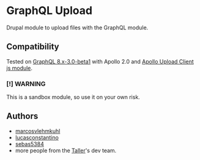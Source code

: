 # GraphQL Upload
Drupal module to upload files with the GraphQL module.

## Compatibility
Tested on [GraphQL 8.x-3.0-beta1](https://github.com/drupal-graphql/graphql/tree/8.x-3.0-beta1) with Apollo 2.0 and [Apollo Upload Client js module](https://github.com/jaydenseric/apollo-upload-client).

### [!] WARNING
This is a sandbox module, so use it on your own risk.

## Authors
- [marcosvlehmkuhl](https://github.com/marcosvlehmkuhl)
- [lucasconstantino](https://github.com/lucasconstantino)
- [sebas5384](https://github.com/sebas5384)
- more people from the [Taller](https://taller.net.br)'s dev team.
